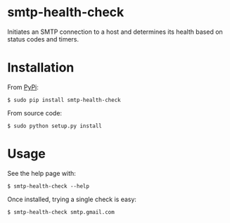 smtp-health-check
=================

Initiates an SMTP connection to a host and determines its health based on
status codes and timers.

Installation
============

From [PyPi](https://pypi.python.org/pypi):

    $ sudo pip install smtp-health-check

From source code:

    $ sudo python setup.py install


Usage
=====

See the help page with:

    $ smtp-health-check --help

Once installed, trying a single check is easy:

    $ smtp-health-check smtp.gmail.com

